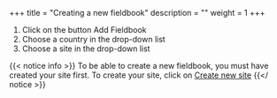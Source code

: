 +++
title = "Creating a new fieldbook"
description = ""
weight = 1
+++
	
1. Click on the button Add Fieldbook
2. Choose a country in the drop-down list
3. Choose a site in the drop-down list


{{< notice info >}}
To be able to create a new fieldbook, you must have created your site first. To create your site, click on <a href="https://agrofims.github.io/helpdocs/creatingasite/site/" target="_blank"> Create new site</a>
 {{</ notice >}}
